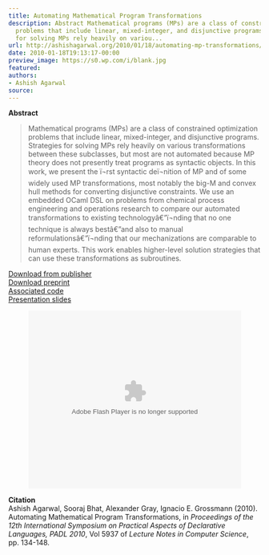 ```yaml
---
title: Automating Mathematical Program Transformations
description: Abstract Mathematical programs (MPs) are a class of constrained optimization
  problems that include linear, mixed-integer, and disjunctive programs. Strategies
  for solving MPs rely heavily on variou...
url: http://ashishagarwal.org/2010/01/18/automating-mp-transformations/
date: 2010-01-18T19:13:17-00:00
preview_image: https://s0.wp.com/i/blank.jpg
featured:
authors:
- Ashish Agarwal
source:
---
```


<p><strong>Abstract</strong></p>
<blockquote><p>Mathematical programs (MPs) are a class of constrained optimization problems that include linear, mixed-integer, and disjunctive programs. Strategies for solving MPs rely heavily on various transformations between these subclasses, but most are not automated because MP theory does not presently treat programs as syntactic objects. In this work, we present the &iuml;&not;&#129;rst syntactic de&iuml;&not;&#129;nition of MP and of some widely used MP transformations, most notably the big-M and convex hull methods for converting disjunctive constraints. We use an embedded OCaml DSL on problems from chemical process engineering and operations research to compare our automated transformations to existing technology&acirc;&euro;&rdquo;&iuml;&not;&#129;nding that no one technique is always best&acirc;&euro;&rdquo;and also to manual reformulations&acirc;&euro;&rdquo;&iuml;&not;&#129;nding that our mechanizations are comparable to human experts. This work enables higher-level solution strategies that can use these transformations as subroutines.
</p></blockquote>
<p><a href="http://dx.doi.org/10.1007/978-3-642-11503-5_12" class="html">Download from publisher</a><br/>
<a href="http://ashishagarwal.org/wp-content/uploads/2010/06/Preprint_PADL2010.pdf" class="pdf">Download preprint</a><br/>
<a href="http://ashishagarwal.org/wp-content/uploads/2010/03/padl2010-code.tar.gz" class="zip">Associated code</a><br/>
<a href="http://ashishagarwal.org/wp-content/uploads/2010/03/padl2010_talk.pdf" class="pdf">Presentation slides</a></p>
<p></p><center>
<div style="width:425px"><object width="425" height="355"><param name="movie" value="http://static.slidesharecdn.com/swf/ssplayer2.swf?doc=padl2010talk-101219123908-phpapp01&amp;rel=0&amp;stripped_title=padl-2010-talk&amp;userName=agarwal1975"/><param name="allowFullScreen" value="true"/><param name="allowScriptAccess" value="always"/><embed name="__sse6242291" src="http://static.slidesharecdn.com/swf/ssplayer2.swf?doc=padl2010talk-101219123908-phpapp01&amp;rel=0&amp;stripped_title=padl-2010-talk&amp;userName=agarwal1975" type="application/x-shockwave-flash" allowscriptaccess="always" allowfullscreen="true" width="425" height="355"></embed></object></div>
<p></p></center>
<p><strong>Citation</strong><br/>
Ashish Agarwal, Sooraj Bhat, Alexander Gray, Ignacio E. Grossmann (2010). Automating Mathematical Program Transformations, in <em>Proceedings of the 12th International Symposium on Practical Aspects of Declarative Languages, PADL 2010</em>, Vol 5937 of <em>Lecture Notes in Computer Science</em>, pp. 134-148.</p>

